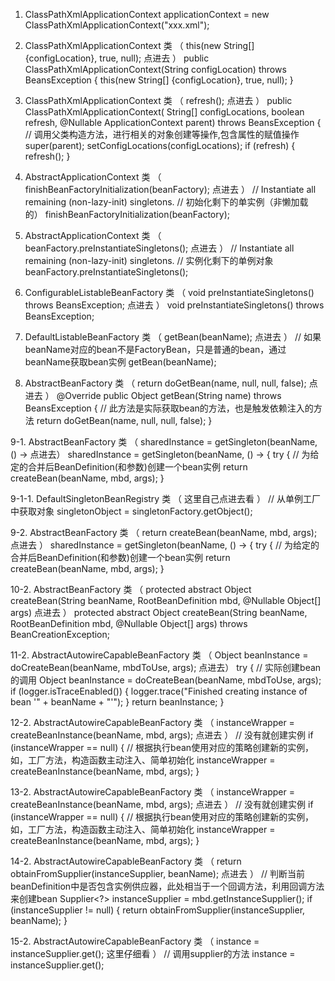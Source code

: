 1. ClassPathXmlApplicationContext applicationContext = new ClassPathXmlApplicationContext("xxx.xml");


2. ClassPathXmlApplicationContext 类 （ this(new String[] {configLocation}, true, null); 点进去 ）
        public ClassPathXmlApplicationContext(String configLocation) throws BeansException {
        		this(new String[] {configLocation}, true, null);
        }


3. ClassPathXmlApplicationContext 类 （ refresh(); 点进去 ）
        public ClassPathXmlApplicationContext(
        	String[] configLocations, boolean refresh, @Nullable ApplicationContext parent)
        	throws BeansException {
        // 调用父类构造方法，进行相关的对象创建等操作,包含属性的赋值操作
        super(parent);
        setConfigLocations(configLocations);
        if (refresh) {
        	refresh();
        }


4. AbstractApplicationContext 类 （ finishBeanFactoryInitialization(beanFactory); 点进去 ）
        // Instantiate all remaining (non-lazy-init) singletons.
        // 初始化剩下的单实例（非懒加载的）
        finishBeanFactoryInitialization(beanFactory);


5. AbstractApplicationContext 类 （ beanFactory.preInstantiateSingletons(); 点进去 ）
        // Instantiate all remaining (non-lazy-init) singletons.
        // 实例化剩下的单例对象
        beanFactory.preInstantiateSingletons();


6. ConfigurableListableBeanFactory 类 （ void preInstantiateSingletons() throws BeansException; 点进去 ）
        void preInstantiateSingletons() throws BeansException;


7. DefaultListableBeanFactory 类 （ getBean(beanName); 点进去 ）
        // 如果beanName对应的bean不是FactoryBean，只是普通的bean，通过beanName获取bean实例
        getBean(beanName);


8. AbstractBeanFactory 类 （ return doGetBean(name, null, null, false); 点进去 ）
        @Override
        public Object getBean(String name) throws BeansException {
        	// 此方法是实际获取bean的方法，也是触发依赖注入的方法
        	return doGetBean(name, null, null, false);
        }


9-1. AbstractBeanFactory 类 （ sharedInstance = getSingleton(beanName, () -> 点进去）
	sharedInstance = getSingleton(beanName, () -> {
		try {
			// 为给定的合并后BeanDefinition(和参数)创建一个bean实例
			return createBean(beanName, mbd, args);
		}


9-1-1. DefaultSingletonBeanRegistry 类 （ 这里自己点进去看 ）
	// 从单例工厂中获取对象
	singletonObject = singletonFactory.getObject();


9-2. AbstractBeanFactory 类 （ return createBean(beanName, mbd, args); 点进去 ）
	sharedInstance = getSingleton(beanName, () -> {
		try {
			// 为给定的合并后BeanDefinition(和参数)创建一个bean实例
			return createBean(beanName, mbd, args);
		}


10-2. AbstractBeanFactory 类 （ protected abstract Object createBean(String beanName, RootBeanDefinition mbd, @Nullable Object[] args) 点进去 ）
        protected abstract Object createBean(String beanName, RootBeanDefinition mbd, @Nullable Object[] args)
        			throws BeanCreationException;


11-2. AbstractAutowireCapableBeanFactory 类 （ Object beanInstance = doCreateBean(beanName, mbdToUse, args); 点进去）
        try {
        	// 实际创建bean的调用
        	Object beanInstance = doCreateBean(beanName, mbdToUse, args);
        	if (logger.isTraceEnabled()) {
        		logger.trace("Finished creating instance of bean '" + beanName + "'");
        	}
        	return beanInstance;
        }


12-2. AbstractAutowireCapableBeanFactory 类 （ instanceWrapper = createBeanInstance(beanName, mbd, args); 点进去 ）
        // 没有就创建实例
        if (instanceWrapper == null) {
        	// 根据执行bean使用对应的策略创建新的实例，如，工厂方法，构造函数主动注入、简单初始化
        	instanceWrapper = createBeanInstance(beanName, mbd, args);
        }


13-2. AbstractAutowireCapableBeanFactory 类 （ instanceWrapper = createBeanInstance(beanName, mbd, args); 点进去 ）
		// 没有就创建实例
		if (instanceWrapper == null) {
			// 根据执行bean使用对应的策略创建新的实例，如，工厂方法，构造函数主动注入、简单初始化
			instanceWrapper = createBeanInstance(beanName, mbd, args);
		}


14-2. AbstractAutowireCapableBeanFactory 类 （ return obtainFromSupplier(instanceSupplier, beanName); 点进去 ）
		// 判断当前beanDefinition中是否包含实例供应器，此处相当于一个回调方法，利用回调方法来创建bean
		Supplier<?> instanceSupplier = mbd.getInstanceSupplier();
			if (instanceSupplier != null) {
			return obtainFromSupplier(instanceSupplier, beanName);
		}


15-2. AbstractAutowireCapableBeanFactory 类 （ instance = instanceSupplier.get(); 这里仔细看 ）
		// 调用supplier的方法
		instance = instanceSupplier.get();